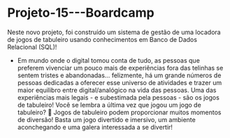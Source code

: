 # Projeto-15---Boardcamp

Neste novo projeto, foi construído um sistema de gestão de uma locadora de jogos de tabuleiro usando conhecimentos em Banco de Dados Relacional (SQL)!
- Em mundo onde o digital tomou conta de tudo, as pessoas que preferem vivenciar um pouco mais de experiências fora das telinhas se sentem tristes e abandonadas… felizmente, há um grande números de pessoas dedicadas a oferecer esse universo de atividades e trazer um maior equilibro entre digital/analógico na vida das pessoas.
Uma das experiências mais legais - e subestimada pela pessoas - são os jogos de tabuleiro! Você se lembra a última vez que jogou um jogo de tabuleiro? 🤔 Jogos de tabuleiro podem proporcionar muitos momentos de diversão! Basta um jogo divertido e imersivo, um ambiente aconchegando e uma galera interessada a se divertir! 
